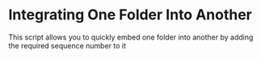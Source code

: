 # Integrating One Folder Into Another
This script allows you to quickly embed one folder into another by adding the required sequence number to it
